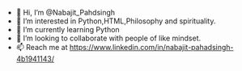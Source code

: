 - 👋 Hi, I’m @Nabajit_Pahdsingh
- 👀 I’m interested in Python,HTML,Philosophy and spirituality.
- 🌱 I’m currently learning Python
- 💞️ I’m looking to collaborate with people of like mindset.
- 📫 Reach me at https://www.linkedin.com/in/nabajit-pahadsingh-4b1941143/

<!---
Nabajit828/Nabajit828 is a ✨ special ✨ repository because its `README.md` (this file) appears on your GitHub profile.
You can click the Preview link to take a look at your changes.
--->
